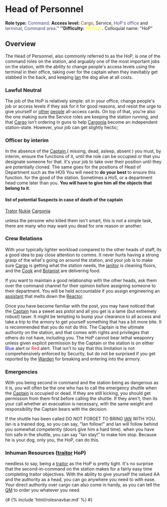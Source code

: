 # Head of Personnel
**Role type:** <font color= "#45467d">Command</font>. **Access level:** <font color="#734823">Cargo</font>, Service, <font color="#45467d">HoP's office</font> and <font color="#45467d">terminal</font>, <font color="#45467d">Command area</font>.'' **''Difficulty:** <font color="Yellow">Medium</font>. Colloquial name: "HoP"

## Overview


The Head of Personnel, also commonly referred to as the HoP, is one of the command roles on the station, and arguably one of the most important jobs on the station, with the ability to change people's access levels using the terminal in their office, taking over for the captain when they inevitably get stabbed in the back, and keeping [Ian](Ian.md) the dog alive at all costs.
### Lawful Neutral

The job of the HoP is relatively simple: sit in your office, change people's job or access levels if they ask for it for good reasons, and resist the urge to give yourself or [other](Clown.md) [people](Assistant.md) all-access cards. On top of that, you're also the one making sure the Service roles are keeping the station running, and that [Cargo](Cargo-Technician.md) isn't ordering in guns to help [Cargonia](Cargonia.md) become an independent station-state. However, your job can get slightly hectic; 


### Officer by interim 
In the absence of the [Captain](Captain.md),( missing, dead, asleep, absent ) you must, by interim, ensure the functions of it, until the role can be occupied or that you designate someone for that.  it's your job to take over their position until they are potentially cloned.
The same goes for the positions of Head of Department such as the HOS
You will need to **do your best** to ensure this function. for the good of the station.
Sometimes a HoS, or a department head come later than you.
**You will have to give him  all the objects that belong to it.**


#### list of potential Suspects in case of death of the captain
[Trator](Traitor.md) [Nukie](Nuclear%20Operative.md) [Cargonia](Cargonia.md)

unless the persone who killed them isn't smart, this is not a simple task, there are many who may want you dead for one reason or another.

### Crew Relations 

With your typically lighter workload compared to the other heads of staff, its a good idea to pay close attention to comms. It never hurts having a strong grasp of the what's going on around the station, and your job is to make sure [Cargo](Quartermaster.md) is getting what the station needs, the [janitor](Janitor.md) is cleaning floors, and the [Cook](Cook.md) and [Botanist](Botanist.md) are delivering food. 

If you want to maintain a good relationship with the other heads, ask them over the command channel for their opinion before assigning someone to their department. You will be held accountable if you assign engineering an [assistant](Assistant.md) that melts down the [Reactor](Guide-to-the-nuclear-reactor.md).

Once you have become familiar with the post, you may have noticed that the [Captain](Captain.md) has a sweet ass pistol and all you get is a lame (but extremely robust) taser. It might be tempting to bump your clearance to all access and take a trip to the armory to get yourself something that has a bit more bite. It is recommended that you do not do this. The Captain is the ultimate authority on the station, and that comes with rights and privileges that others do not have, including you. The HoP cannot bear lethal weaponry unless given explicit permission by the Captain or the station is on either <font color= "blue">Blue</font> alert or <font color= "red">Red</font> alert. That isn't to say that this limitation is not comprehensively enforced by Security, but do not be surprised if you get reported by the [Warden](Warden.md) for breaking and entering into the armory.


### Emergencies 

With you being second in command and the station being as dangerous as it is, you will often be the one who has to call the emergency shuttle when the [Captain](Captain.md) is occupied or dead. If they are still kicking, you should get permission from them first before calling the shuttle. If they aren't, then its your call whether an evacuation is necessary, with the same weight and responsibility the Captain bears with the decision. 

If the shuttle has been called DO NOT FORGET TO BRING [IAN](Ian.md) WITH YOU. Ian is a trained dog, so you can say, "Ian follow!" and Ian will follow behind you somewhat competently (doors give him a hard time). when you have him safe in the shuttle, you can say "Ian stay!" to make him stop. Because he is your dog, only you, the HoP, can do this. 

### Inhuman Resources ([traitor](traitor.md) HoP)

needless to say, being a [traitor](traitor.md) as the HoP is pretty tight. It's no surprise that the second-in-command on the station makes for a fairly easy time completing traitor objectives. With the ability to give yourself the valued AA and the authority as a head, you can go anywhere you need to with ease. Your direct authority over cargo can also come in handy, as you can tell the [QM](quartermaster.md) to order you whatever you need.

  {# {% include 'html/rolesnavbar.md' %} #}
